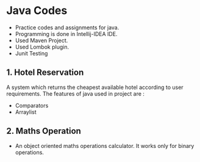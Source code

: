 # Java Codes
* Practice codes and assignments for java.
* Programming is done in Intellij-IDEA IDE.
* Used Maven Project.
* Used Lombok plugin.
* Junit Testing


## 1. Hotel Reservation
 A system which returns the cheapest available hotel according to user requirements.
 The features of java used in project are :
  * Comparators
  * Arraylist
  
## 2. Maths Operation
  * An object oriented maths operations calculator. It works only for binary operations.
 
 
                        
                                                                                                
                                                                                  
                                                                               
                                                                               
                                                                               
                                                                               
                                                                               
                                                                               
